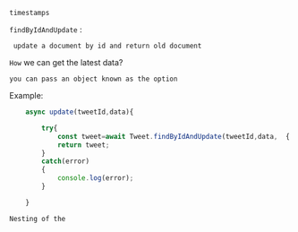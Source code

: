 `timestamps`



`findByIdAndUpdate` :

` update a document by id and return old document`

`How` we can get the latest data? 

`you can pass an object known as the option`

Example: 

```js
    async update(tweetId,data){

        try{
            const tweet=await Tweet.findByIdAndUpdate(tweetId,data,  { new: true });
            return tweet;
        }
        catch(error)
        {
            console.log(error);
        }

    }

```

`Nesting of the `